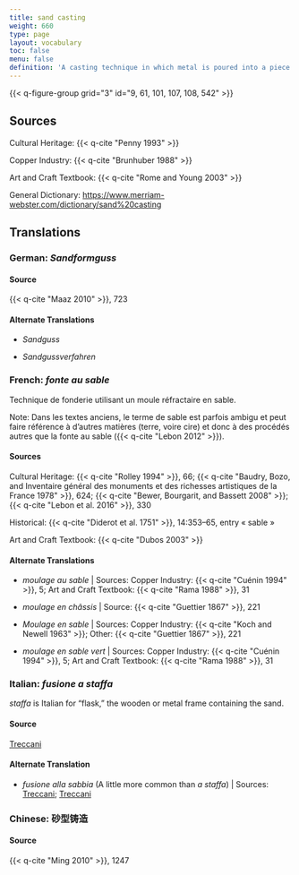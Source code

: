 ```yaml
---
title: sand casting
weight: 660
type: page
layout: vocabulary
toc: false
menu: false
definition: 'A casting technique in which metal is poured into a piece mold made of a specific type of sand that is bound by clay (or resin in modern foundries). The piece mold is made by ramming the sand around a rigid model or %%chef-modèle%% within stacked metal frames (aka flasks). See [GI§2.4.1](#GI§2.4.1).'
---
```


{{< q-figure-group grid="3" id="9, 61, 101, 107, 108, 542" >}}

## Sources

Cultural Heritage: {{< q-cite "Penny 1993" >}}

Copper Industry: {{< q-cite "Brunhuber 1988" >}}

Art and Craft Textbook: {{< q-cite "Rome and Young 2003" >}}

General Dictionary: <https://www.merriam-webster.com/dictionary/sand%20casting>

## Translations

<div class="accordion">

### **German**: *Sandformguss*

#### Source

{{< q-cite "Maaz 2010" >}}, 723

#### Alternate Translations

- *Sandguss*

- *Sandgussverfahren*

### **French**: *fonte au sable*

Technique de fonderie utilisant un moule réfractaire en sable.

<div class="backmatter">
Note: Dans les textes anciens, le terme de sable est parfois ambigu et peut faire référence à d’autres matières (terre, voire cire) et donc à des procédés autres que la fonte au sable ({{< q-cite "Lebon 2012" >}}).
</div>

#### Sources

Cultural Heritage: {{< q-cite "Rolley 1994" >}}, 66; {{< q-cite "Baudry, Bozo, and Inventaire général des monuments et des richesses artistiques de la France 1978" >}}, 624; {{< q-cite "Bewer, Bourgarit, and Bassett 2008" >}}; {{< q-cite "Lebon et al. 2016" >}}, 330

Historical: {{< q-cite "Diderot et al. 1751" >}}, 14:353–65, entry « sable »

Art and Craft Textbook: {{< q-cite "Dubos 2003" >}}

#### Alternate Translations

- *moulage au sable* | Sources: Copper Industry: {{< q-cite "Cuénin 1994" >}}, 5; Art and Craft Textbook: {{< q-cite "Rama 1988" >}}, 31

- *moulage en châssis* | Source: {{< q-cite "Guettier 1867" >}}, 221

- *Moulage en sable* | Sources: Copper Industry: {{< q-cite "Koch and Newell 1963" >}}; Other: {{< q-cite "Guettier 1867" >}}, 221

- *moulage en sable vert* | Sources: Copper Industry: {{< q-cite "Cuénin 1994" >}}, 5; Art and Craft Textbook: {{< q-cite "Rama 1988" >}}, 31

### **Italian**: *fusione a staffa*

*staffa* is Italian for “flask,” the wooden or metal frame containing the sand.

#### Source

[Treccani](https://www.treccani.it/enciclopedia/fusione_%28Enciclopedia-Italiana%29/)  

#### Alternate Translation

- *fusione alla sabbia* (A little more common than *a staffa*) | Sources: [Treccani](http://www.treccani.it/vocabolario/ricerca/fusione-alla-sabbia/); [Treccani](https://www.treccani.it/enciclopedia/fusione_%28Enciclopedia-Italiana%29/)

### **Chinese**: 砂型铸造

#### Source

{{< q-cite "Ming 2010" >}}, 1247

</div>
